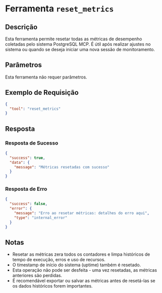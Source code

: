 # Ferramenta `reset_metrics`

## Descrição

Esta ferramenta permite resetar todas as métricas de desempenho coletadas pelo sistema PostgreSQL MCP. É útil após realizar ajustes no sistema ou quando se deseja iniciar uma nova sessão de monitoramento.

## Parâmetros

Esta ferramenta não requer parâmetros.

## Exemplo de Requisição

```json
{
  "tool": "reset_metrics"
}
```

## Resposta

### Resposta de Sucesso

```json
{
  "success": true,
  "data": {
    "message": "Métricas resetadas com sucesso"
  }
}
```

### Resposta de Erro

```json
{
  "success": false,
  "error": {
    "message": "Erro ao resetar métricas: detalhes do erro aqui",
    "type": "internal_error"
  }
}
```

## Notas

- Resetar as métricas zera todos os contadores e limpa históricos de tempo de execução, erros e uso de recursos.
- O timestamp de início do sistema (uptime) também é resetado.
- Esta operação não pode ser desfeita - uma vez resetadas, as métricas anteriores são perdidas.
- É recomendável exportar ou salvar as métricas antes de resetá-las se os dados históricos forem importantes. 